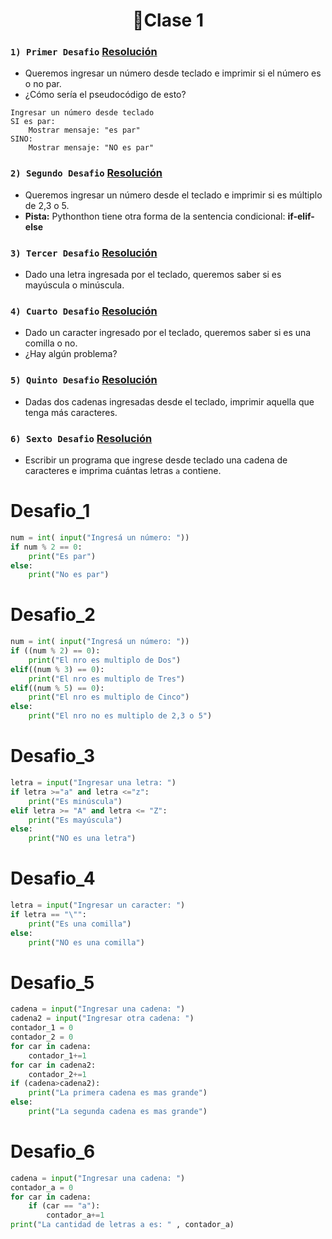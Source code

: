 <h1 align="center"> 🐍Clase 1 </h1>

### ```1) Primer Desafio```  [Resolución](#Desafio_1)

- Queremos ingresar un número desde teclado e imprimir si el número es o no par.
- ¿Cómo sería el pseudocódigo de esto?

```
Ingresar un número desde teclado
SI es par: 
    Mostrar mensaje: "es par"
SINO:
    Mostrar mensaje: "NO es par"
```

### ```2) Segundo Desafio``` [Resolución](#Desafio_2)

- Queremos ingresar un número desde el teclado e imprimir si es múltiplo de 2,3 o 5.
- **Pista:** Pythonthon tiene otra forma de la sentencia condicional: **if-elif-else**

### ```3) Tercer Desafio``` [Resolución](#Desafio_3)

- Dado una letra ingresada por el teclado, queremos saber si es mayúscula o minúscula.

### ```4) Cuarto Desafio``` [Resolución](#Desafio_4)

- Dado un caracter ingresado por el teclado, queremos saber si es una comilla o no.
- ¿Hay algún problema?

### ```5) Quinto Desafio``` [Resolución](#Desafio_5)

- Dadas dos cadenas ingresadas desde el teclado, imprimir aquella que tenga más caracteres.

### ```6) Sexto Desafio``` [Resolución](#Desafio_6)

- Escribir un programa que ingrese desde teclado una cadena de caracteres e imprima cuántas letras ``a`` contiene.

Desafio_1
=========
```Python
num = int( input("Ingresá un número: "))
if num % 2 == 0:
    print("Es par")
else:
    print("No es par")
```
Desafio_2
=========
```Python
num = int( input("Ingresá un número: "))
if ((num % 2) == 0):
    print("El nro es multiplo de Dos")
elif((num % 3) == 0):
    print("El nro es multiplo de Tres")
elif((num % 5) == 0):
    print("El nro es multiplo de Cinco")
else:
    print("El nro no es multiplo de 2,3 o 5")
```
Desafio_3
=========

```Python
letra = input("Ingresar una letra: ")
if letra >="a" and letra <="z":
    print("Es minúscula")
elif letra >= "A" and letra <= "Z":
    print("Es mayúscula")
else:
    print("NO es una letra")
```
Desafio_4
=========

```Python
letra = input("Ingresar un caracter: ")
if letra == "\"":
    print("Es una comilla")
else:
    print("NO es una comilla")
```

Desafio_5
=========

```Python
cadena = input("Ingresar una cadena: ")
cadena2 = input("Ingresar otra cadena: ")
contador_1 = 0
contador_2 = 0
for car in cadena:
    contador_1+=1
for car in cadena2:
    contador_2+=1
if (cadena>cadena2):
    print("La primera cadena es mas grande")
else:
    print("La segunda cadena es mas grande")
```

Desafio_6
=========

```Python
cadena = input("Ingresar una cadena: ")
contador_a = 0
for car in cadena:
    if (car == "a"):
        contador_a+=1
print("La cantidad de letras a es: " , contador_a)